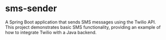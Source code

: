 # sms-sender
A Spring Boot application that sends SMS messages using the Twilio API. This project demonstrates basic SMS functionality, providing an example of how to integrate Twilio with a Java backend.
